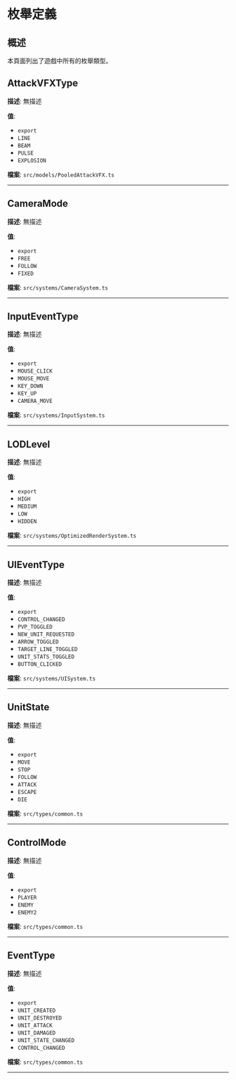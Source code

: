 # 枚舉定義

## 概述

本頁面列出了遊戲中所有的枚舉類型。

## AttackVFXType

**描述**: 無描述

**值**:
- `export`
- `LINE`
- `BEAM`
- `PULSE`
- `EXPLOSION`

**檔案**: `src/models/PooledAttackVFX.ts`

---

## CameraMode

**描述**: 無描述

**值**:
- `export`
- `FREE`
- `FOLLOW`
- `FIXED`

**檔案**: `src/systems/CameraSystem.ts`

---

## InputEventType

**描述**: 無描述

**值**:
- `export`
- `MOUSE_CLICK`
- `MOUSE_MOVE`
- `KEY_DOWN`
- `KEY_UP`
- `CAMERA_MOVE`

**檔案**: `src/systems/InputSystem.ts`

---

## LODLevel

**描述**: 無描述

**值**:
- `export`
- `HIGH`
- `MEDIUM`
- `LOW`
- `HIDDEN`

**檔案**: `src/systems/OptimizedRenderSystem.ts`

---

## UIEventType

**描述**: 無描述

**值**:
- `export`
- `CONTROL_CHANGED`
- `PVP_TOGGLED`
- `NEW_UNIT_REQUESTED`
- `ARROW_TOGGLED`
- `TARGET_LINE_TOGGLED`
- `UNIT_STATS_TOGGLED`
- `BUTTON_CLICKED`

**檔案**: `src/systems/UISystem.ts`

---

## UnitState

**描述**: 無描述

**值**:
- `export`
- `MOVE`
- `STOP`
- `FOLLOW`
- `ATTACK`
- `ESCAPE`
- `DIE`

**檔案**: `src/types/common.ts`

---

## ControlMode

**描述**: 無描述

**值**:
- `export`
- `PLAYER`
- `ENEMY`
- `ENEMY2`

**檔案**: `src/types/common.ts`

---

## EventType

**描述**: 無描述

**值**:
- `export`
- `UNIT_CREATED`
- `UNIT_DESTROYED`
- `UNIT_ATTACK`
- `UNIT_DAMAGED`
- `UNIT_STATE_CHANGED`
- `CONTROL_CHANGED`

**檔案**: `src/types/common.ts`

---

